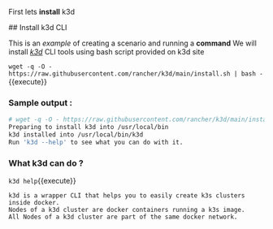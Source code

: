 First lets **install** k3d

## Install k3d CLI

This is an _example_ of creating a scenario and running a **command**
We will install _[k3d](https://k3d.io/)_ CLI tools using bash script provided on k3d site 

`wget -q -O - https://raw.githubusercontent.com/rancher/k3d/main/install.sh | bash -`{{execute}}

### Sample output : 

```bash
# wget -q -O - https://raw.githubusercontent.com/rancher/k3d/main/install.sh | bash -
Preparing to install k3d into /usr/local/bin
k3d installed into /usr/local/bin/k3d
Run 'k3d --help' to see what you can do with it.
```

### What k3d can do ? 

`k3d help`{{execute}}

```
k3d is a wrapper CLI that helps you to easily create k3s clusters inside docker.
Nodes of a k3d cluster are docker containers running a k3s image.
All Nodes of a k3d cluster are part of the same docker network.
```